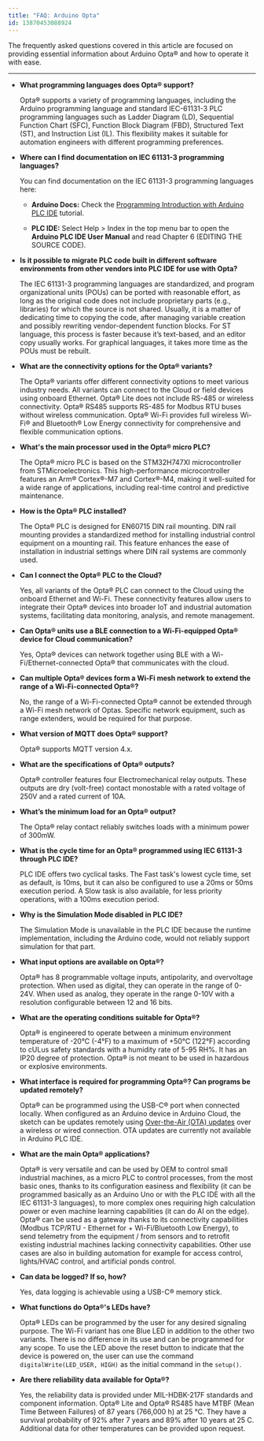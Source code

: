 ```yaml
---
title: "FAQ: Arduino Opta"
id: 13870453088924
---
```


The frequently asked questions covered in this article are focused on providing essential information about Arduino Opta® and how to operate it with ease.

---

- **What programming languages does Opta® support?**

    Opta® supports a variety of programming languages, including the Arduino programming language and standard IEC-61131-3 PLC programming languages such as Ladder Diagram (LD), Sequential Function Chart (SFC), Function Block Diagram (FBD), Structured Text (ST), and Instruction List (IL). This flexibility makes it suitable for automation engineers with different programming preferences.

- **Where can I find documentation on IEC 61131-3 programming languages?**

    You can find documentation on the IEC 61131-3 programming languages here:

  - **Arduino Docs:** Check the [Programming Introduction with Arduino PLC IDE](https://docs.arduino.cc/software/plc-ide/tutorials/plc-programming-introduction/#iec-61131-3-languages) tutorial.

  - **PLC IDE:** Select Help > Index in the top menu bar to open the **Arduino PLC IDE User Manual** and read Chapter 6 (EDITING THE SOURCE CODE).

- **Is it possible to migrate PLC code built in different software environments from other vendors into PLC IDE for use with Opta?**

    The IEC 61131-3 programming languages are standardized, and program organizational units (POUs) can be ported with reasonable effort, as long as the original code does not include proprietary parts (e.g., libraries) for which the source is not shared. Usually, it is a matter of dedicating time to copying the code, after managing variable creation and possibly rewriting vendor-dependent function blocks. For ST language, this process is faster because it’s text-based, and an editor copy usually works. For graphical languages, it takes more time as the POUs must be rebuilt.

- **What are the connectivity options for the Opta® variants?**

    The Opta® variants offer different connectivity options to meet various industry needs. All variants can connect to the Cloud or field devices using onboard Ethernet. Opta® Lite does not include RS-485 or wireless connectivity. Opta® RS485 supports RS-485 for Modbus RTU buses without wireless communication. Opta® Wi-Fi provides full wireless Wi-Fi® and Bluetooth® Low Energy connectivity for comprehensive and flexible communication options.

- **What's the main processor used in the Opta® micro PLC?**

    The Opta® micro PLC is based on the STM32H747XI microcontroller from STMicroelectronics. This high-performance microcontroller features an Arm® Cortex®-M7 and Cortex®-M4, making it well-suited for a wide range of applications, including real-time control and predictive maintenance.

- **How is the Opta® PLC installed?**

    The Opta® PLC is designed for EN60715 DIN rail mounting. DIN rail mounting provides a standardized method for installing industrial control equipment on a mounting rail. This feature enhances the ease of installation in industrial settings where DIN rail systems are commonly used.

- **Can I connect the Opta® PLC to the Cloud?**

    Yes, all variants of the Opta® PLC can connect to the Cloud using the onboard Ethernet and Wi-Fi. These connectivity features allow users to integrate their Opta® devices into broader IoT and industrial automation systems, facilitating data monitoring, analysis, and remote management.

- **Can Opta® units use a BLE connection to a Wi-Fi-equipped Opta® device for Cloud communication?**

    Yes, Opta® devices can network together using BLE with a Wi-Fi/Ethernet-connected Opta® that communicates with the cloud.

- **Can multiple Opta® devices form a Wi-Fi mesh network to extend the range of a Wi-Fi-connected Opta®?**

    No, the range of a Wi-Fi-connected Opta® cannot be extended through a Wi-Fi mesh network of Optas. Specific network equipment, such as range extenders, would be required for that purpose.

- **What version of MQTT does Opta® support?**

    Opta® supports MQTT version 4.x.

- **What are the specifications of Opta® outputs?**

    Opta® controller features four Electromechanical relay outputs. These outputs are dry (volt-free) contact monostable with a rated voltage of 250V and a rated current of 10A.

- **What’s the minimum load for an Opta® output?**

    The Opta® relay contact reliably switches loads with a minimum power of 300mW.

- **What is the cycle time for an Opta® programmed using IEC 61131-3 through PLC IDE?**

    PLC IDE offers two cyclical tasks. The Fast task's lowest cycle time, set as default, is 10ms, but it can also be configured to use a 20ms or 50ms execution period. A Slow task is also available, for less priority operations, with a 100ms execution period.

- **Why is the Simulation Mode disabled in PLC IDE?**

    The Simulation Mode is unavailable in the PLC IDE because the runtime implementation, including the Arduino code, would not reliably support simulation for that part.

- **What input options are available on Opta®?**

    Opta® has 8 programmable voltage inputs, antipolarity, and overvoltage protection. When used as digital, they can operate in the range of 0-24V. When used as analog, they operate in the range 0-10V with a resolution configurable between 12 and 16 bits.

- **What are the operating conditions suitable for Opta®?**

    Opta® is engineered to operate between a minimum environment temperature of -20°C (-4°F) to a maximum of +50°C (122°F) according to cULus safety standards with a humidity rate of 5-95 RH%. It has an IP20 degree of protection. Opta® is not meant to be used in hazardous or explosive environments.

- **What interface is required for programming Opta®? Can programs be updated remotely?**

    Opta® can be programmed using the USB-C® port when connected locally. When configured as an Arduino device in Arduino Cloud, the sketch can be updates remotely using [Over-the-Air (OTA) updates](https://docs.arduino.cc/arduino-cloud/features/ota-getting-started/) over a wireless or wired connection. OTA updates are currently not available in Arduino PLC IDE.

- **What are the main Opta® applications?**

    Opta® is very versatile and can be used by OEM to control small industrial machines, as a micro PLC to control processes, from the most basic ones, thanks to its configuration easiness and flexibility (it can be programmed basically as an Arduino Uno or with the PLC IDE with all the IEC 61131-3 languages), to more complex ones requiring high calculation power or even machine learning capabilities (it can do AI on the edge). Opta® can be used as a gateway thanks to its connectivity capabilities (Modbus TCP/RTU - Ethernet for + Wi-Fi/Bluetooth Low Energy), to send telemetry from the equipment / from sensors and to retrofit existing industrial machines lacking connectivity capabilities. Other use cases are also in building automation for example for access control, lights/HVAC control, and artificial ponds control.

- **Can data be logged? If so, how?**

    Yes, data logging is achievable using a USB-C® memory stick.

- **What functions do Opta®'s LEDs have?**

    Opta® LEDs can be programmed by the user for any desired signaling purpose. The Wi-Fi variant has one Blue LED in addition to the other two variants. There is no difference in its use and can be programmed for any scope. To use the LED above the reset button to indicate that the device is powered on, the user can use the command `digitalWrite(LED_USER, HIGH)` as the initial command in the `setup()`.

- **Are there reliability data available for Opta®?**

    Yes, the reliability data is provided under MIL-HDBK-217F standards and component information. Opta® Lite and Opta® RS485 have MTBF (Mean Time Between Failures) of 87 years (766,000 h) at 25 °C. They have a survival probability of 92% after 7 years and 89% after 10 years at 25 C. Additional data for other temperatures can be provided upon request.
